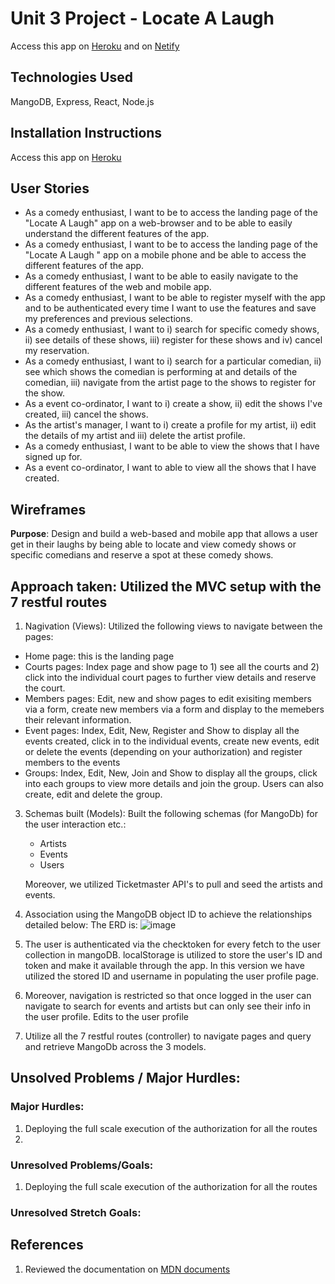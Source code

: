 # Unit 3 Project - Locate A Laugh
Access this app on [Heroku]() and on [Netify]()

## Technologies Used
MangoDB, Express, React, Node.js

## Installation Instructions
Access this app on [Heroku]()

## User Stories
- As a comedy enthusiast, I want to be to access the landing page of the "Locate A Laugh" app on a web-browser and to be able to easily understand the different features of the app.
- As a comedy enthusiast, I want to be to access the landing page of the "Locate A Laugh " app on a mobile phone and be able to access the different features of the app.
- As a comedy enthusiast, I want to be able to easily navigate to the different features of the web and mobile app.
- As a comedy enthusiast, I want to be able to register myself with the app and to be authenticated every time I want to use the features and save my preferences and previous selections.
- As a comedy enthusiast, I want to i) search for specific comedy shows, ii) see details of these shows, iii) register for these shows and iv) cancel my reservation.
- As a comedy enthusiast, I want to i) search for a particular comedian, ii) see which shows the comedian is performing at and details of the comedian, iii) navigate from the artist page to the shows to register for the show.
- As a event co-ordinator, I want to i) create a show, ii) edit the shows I've created, iii) cancel the shows.
- As the artist's manager, I want to i) create a profile for my artist, ii) edit the details of my artist and iii) delete the artist profile.
- As a comedy enthusiast, I want to be able to view the shows that I have signed up for.
- As a event co-ordinator, I want to able to view all the shows that I have created.

## Wireframes
**Purpose**: Design and build a web-based and mobile app that allows a user get in their laughs by being able to locate and view comedy shows or specific comedians and reserve a spot at these comedy shows.


## Approach taken: Utilized the MVC setup with the 7 restful routes
1. Nagivation (Views):
Utilized the following views to navigate between the pages:
- Home page: this is the landing page
- Courts pages: Index page and show page to 1) see all the courts and 2) click into the individual court pages to further view details and reserve the court.
- Members pages: Edit, new and show pages to edit exisiting members via a form, create new members via a form and display to the memebers their relevant information.
- Event pages: Index, Edit, New, Register and Show to display all the events created, click in to the individual events, create new events, edit or delete the events (depending on your authorization) and register members to the events 
- Groups: Index, Edit, New, Join and Show to display all the groups, click into each groups to view more details and join the group. Users can also create, edit and delete the group.

3. Schemas built (Models):
   Built the following schemas (for MangoDb) for the user interaction etc.:
   - Artists
   - Events
   - Users
   
   Moreover, we utilized Ticketmaster API's to pull and seed the artists and events.
     
4. Association using the MangoDB object ID to achieve the relationships detailed below:
   The ERD is: ![image](https://media.git.generalassemb.ly/user/51651/files/13ef1a62-9bc3-4f81-b1b6-d9dec9cb6120) 
5. The user is authenticated via the checktoken for every fetch to the user collection in mangoDB. localStorage is utilized to store the user's ID and token and make it available through the app. In this version we have utilized the stored ID and username in populating the user profile page.
6. Moreover, navigation is restricted so that once logged in the user can navigate to search for events and artists but can only see their info in the user profile. Edits to the user profile
7. Utilize all the 7 restful routes (controller) to navigate pages and query and retrieve MangoDb across the 3 models.

## Unsolved Problems / Major Hurdles:
### Major Hurdles:
1. Deploying the full scale execution of the authorization for all the routes
2. 

### Unresolved Problems/Goals:
1. Deploying the full scale execution of the authorization for all the routes


### Unresolved Stretch Goals:


## References
1. Reviewed the documentation on [MDN documents](https://www.w3schools.com/howto/howto_css_center-vertical.asp](https://developer.mozilla.org/en-US/docs/Web/JavaScript/Reference/Global_Objects/Promise/all))